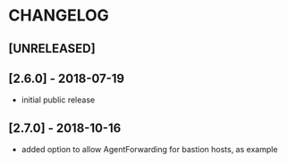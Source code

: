 # CHANGELOG
## [UNRELEASED]

## [2.6.0] - 2018-07-19
* initial public release

## [2.7.0] - 2018-10-16
* added option to allow AgentForwarding for bastion hosts, as example